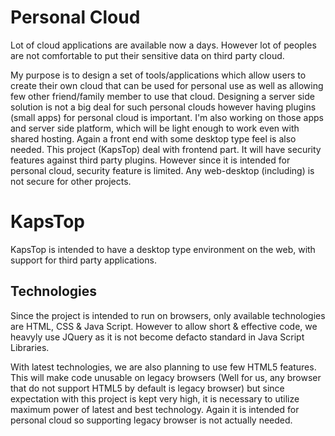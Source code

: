 Personal Cloud
==============
Lot of cloud applications are available now a days. However lot of peoples are not comfortable to put their sensitive data on third party cloud.

My purpose is to design a set of tools/applications which allow users to create their own cloud that can be used for personal use as well as
allowing few other friend/family member to use that cloud. Designing a server side solution is not a big deal for such personal clouds however
having plugins (small apps) for personal cloud is important. I'm also working on those apps and server side platform, which will be light enough
to work even with shared hosting. Again a front end with some desktop type feel is also needed. This project (KapsTop)
deal with frontend part. It will have security features against third party plugins. However since it is intended for personal cloud, security
feature is limited. Any web-desktop (including) is not secure for other projects.

KapsTop
=======
KapsTop is intended to have a desktop type environment on the web, with support for third party applications.

Technologies
------------
Since the project is intended to run on browsers, only available technologies are HTML, CSS & Java Script. However to allow
short & effective code, we heavyly use JQuery as it is not become defacto standard in Java Script Libraries.

With latest technologies, we are also planning to use few HTML5 features. This will make code unusable on legacy browsers
(Well for us, any browser that do not support HTML5 by default is legacy browser) but since expectation with this project
is kept very high, it is necessary to utilize maximum power of latest and best technology. Again it is intended for personal
cloud so supporting legacy browser is not actually needed.